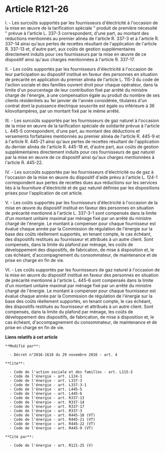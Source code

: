 # Article R121-26

I. - Les surcoûts supportés par les fournisseurs d'électricité à l'occasion de la mise en œuvre de la tarification spéciale "
produit de première nécessité " prévue à l'article L. 337-3 correspondent, d'une part, au montant des réductions mentionnés
au premier alinéa de l'article R. 337-3 et à l'article R. 337-14 ainsi qu'aux pertes de recettes résultant de l'application
de l'article R. 337-13 et, d'autre part, aux coûts de gestion supplémentaires directement induits pour ces fournisseurs par
la mise en œuvre de ce dispositif ainsi qu'aux charges mentionnées à l'article R. 337-17. 

II. - Les coûts supportés par les fournisseurs d'électricité à l'occasion de leur participation au dispositif institué en
faveur des personnes en situation de précarité en application du premier alinéa de l'article L. 115-3 du code de l'action
sociale et des familles ouvrent droit pour chaque opérateur, dans la limite d'un pourcentage de leur contribution fixé par
arrêté du ministre chargé de l'énergie, à une compensation égale au produit du nombre de ses clients résidentiels au 1er
janvier de l'année considérée, titulaires d'un contrat dont la puissance électrique souscrite est égale ou inférieure à 36
kilovoltampères, par un montant fixé par le même arrêté. 

III. - Les surcoûts supportés par les fournisseurs de gaz naturel à l'occasion de la mise en œuvre de la tarification
spéciale de solidarité prévue à l'article L. 445-5 correspondent, d'une part, au montant des déductions et versements
forfaitaires mentionnés au premier alinéa de l'article R. 445-9 et à l'article R. 445-21 ainsi qu'aux pertes de recettes
résultant de l'application du dernier alinéa de l'article R. 445-18 et, d'autre part, aux coûts de gestion supplémentaires
directement induits pour ces fournisseurs de gaz naturel par la mise en œuvre de ce dispositif ainsi qu'aux charges
mentionnées à l'article R. 445-22. 

IV. - Les surcoûts supportés par les fournisseurs d'électricité ou de gaz à l'occasion de la mise en œuvre du dispositif
d'aide prévu à l'article L. 124-1 correspondent aux pertes de recettes dues aux réductions sur les services liés à la
fourniture d'électricité et de gaz naturel définies par les dispositions prises pour l'application de cet article. 

V. - Les coûts supportés par les fournisseurs d'électricité à l'occasion de la mise en œuvre du dispositif institué en faveur
des personnes en situation de précarité mentionné à l'article L. 337-3-1 sont compensés dans la limite d'un montant unitaire
maximal par ménage fixé par un arrêté du ministre chargé de l'énergie. Le montant à compenser pour chaque fournisseur est
évalué chaque année par la Commission de régulation de l'énergie sur la base des coûts réellement supportés, en tenant
compte, le cas échéant, des dispositifs restitués au fournisseur et attribués à un autre client. Sont compensés, dans la
limite du plafond par ménage, les coûts de développement des dispositifs, de fabrication, de mise à disposition et, le cas
échéant, d'accompagnement du consommateur, de maintenance et de prise en charge en fin de vie. 

VI. - Les coûts supportés par les fournisseurs de gaz naturel à l'occasion de la mise en œuvre du dispositif institué en
faveur des personnes en situation de précarité mentionné à l'article L. 445-6 sont compensés dans la limite d'un montant
unitaire maximal par ménage fixé par un arrêté du ministre chargé de l'énergie. Le montant à compenser pour chaque
fournisseur est évalué chaque année par la Commission de régulation de l'énergie sur la base des coûts réellement supportés,
en tenant compte, le cas échéant, des dispositifs restitués au fournisseur et attribués à un autre client. Sont compensés,
dans la limite du plafond par ménage, les coûts de développement des dispositifs, de fabrication, de mise à disposition et,
le cas échéant, d'accompagnement du consommateur, de maintenance et de prise en charge en fin de vie.

**Liens relatifs à cet article**

	**Modifié par**:

	  - Décret n°2016-1618 du 29 novembre 2016 - art. 4

	**Cite**:

	  - Code de l'action sociale et des familles - art. L115-3
	  - Code de l'énergie - art. L124-1
	  - Code de l'énergie - art. L337-3
	  - Code de l'énergie - art. L337-3-1
	  - Code de l'énergie - art. L445-5
	  - Code de l'énergie - art. L445-6
	  - Code de l'énergie - art. R337-13
	  - Code de l'énergie - art. R337-14
	  - Code de l'énergie - art. R337-17
	  - Code de l'énergie - art. R337-3
	  - Code de l'énergie - art. R445-18 (VT)
	  - Code de l'énergie - art. R445-21 (VT)
	  - Code de l'énergie - art. R445-22 (VT)
	  - Code de l'énergie - art. R445-9 (VT)

	**Cité par**:

	  - Code de l'énergie - art. R121-25 (V)
